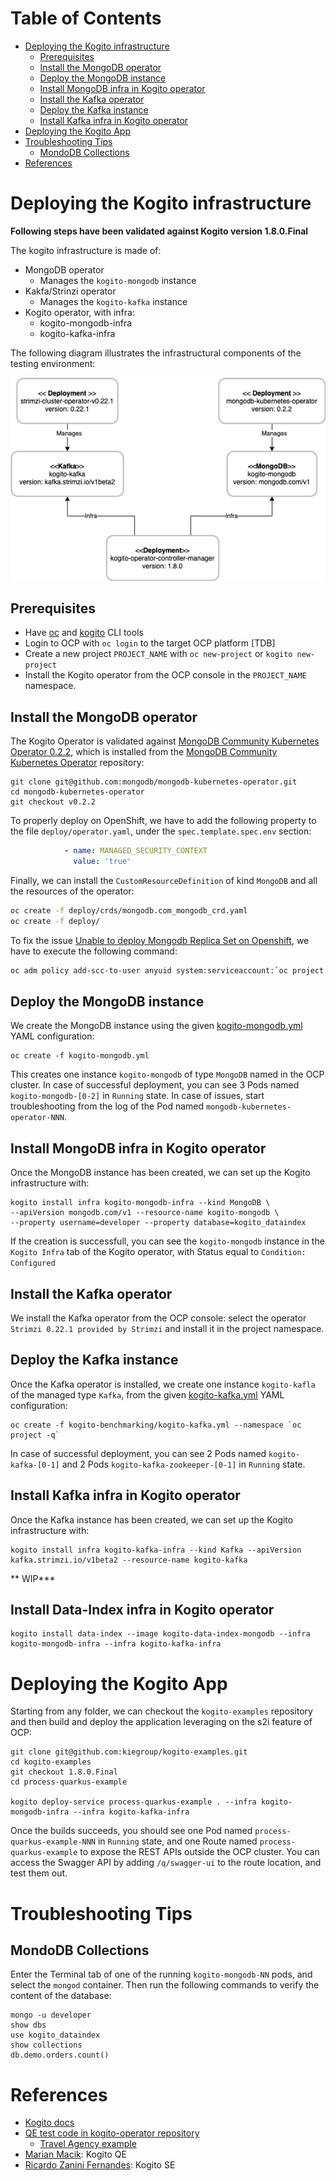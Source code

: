 # Table of Contents
* [Deploying the Kogito infrastructure](#deploying-the-kogito-infrastructure)
  * [Prerequisites](#prerequisites)
  * [Install the MongoDB operator](#install-the-mongodb-operator)
  * [Deploy the MongoDB instance](#deploy-the-mongodb-instance)  
  * [Install MongoDB infra in Kogito operator](#install-mongodb-infra-in-kogito-operator)
  * [Install the Kafka operator](#install-the-kafka-operator)
  * [Deploy the Kafka instance](#deploy-the-kafka-instance)  
  * [Install Kafka infra in Kogito operator](#install-kafka-infra-in-kogito-operator)
* [Deploying the Kogito App](#deploying-the-kogito-app)
* [Troubleshooting Tips](#troubleshooting-tips)  
  * [MondoDB Collections](#mondodb-collections)  
* [References](#references)
    
# Deploying the Kogito infrastructure
**Following steps have been validated against Kogito version 1.8.0.Final**

The kogito infrastructure is made of:
* MongoDB operator
  * Manages the `kogito-mongodb` instance
* Kakfa/Strinzi operator
  * Manages the `kogito-kafka` instance
* Kogito operator, with infra:
  * kogito-mongodb-infra
  * kogito-kafka-infra

The following diagram illustrates the infrastructural components of the testing environment:

![Kogito Architecture](./KogitoArchitecture.png)

## Prerequisites
* Have [oc](https://docs.openshift.com/container-platform/4.7/cli_reference/openshift_cli/getting-started-cli.html)
and [kogito](https://docs.jboss.org/kogito/release/latest/html_single/#con-kogito-on-ocp_kogito-deploying-on-openshift)
CLI tools
* Login to OCP with `oc login` to the target OCP platform [TDB] 
* Create a new project `PROJECT_NAME` with `oc new-project` or `kogito new-project`
* Install the Kogito operator from the OCP console in the `PROJECT_NAME` namespace.

## Install the MongoDB operator
The Kogito Operator is validated against [MongoDB Community Kubernetes Operator 0.2.2](https://github.com/kiegroup/kogito-operator#kogito-operator-tested-integrations), 
which is installed from the [MongoDB Community Kubernetes Operator](https://github.com/mongodb/mongodb-kubernetes-operator) 
repository:
```shell
git clone git@github.com:mongodb/mongodb-kubernetes-operator.git
cd mongodb-kubernetes-operator
git checkout v0.2.2
```

To properly deploy on OpenShift, we have to add the following property to the file `deploy/operator.yaml`,
under the `spec.template.spec.env` section:
```yaml
            - name: MANAGED_SECURITY_CONTEXT
              value: 'true'
```

Finally, we can install the `CustomResourceDefinition` of kind `MongoDB`  and all the resources of the operator:
```sh
oc create -f deploy/crds/mongodb.com_mongodb_crd.yaml
oc create -f deploy/
```

To fix the issue [Unable to deploy Mongodb Replica Set on Openshift](https://github.com/mongodb/mongodb-kubernetes-operator/issues/212#issuecomment-704744307),
we have to execute the following command:
```sh
oc adm policy add-scc-to-user anyuid system:serviceaccount:`oc project -q`:mongodb-kubernetes-operator
```
## Deploy the MongoDB instance
We create the MongoDB instance using the given [kogito-mongodb.yml](./kogito-mongodb.yml) YAML configuration:
```shell
oc create -f kogito-mongodb.yml
```
This creates one instance `kogito-mongodb` of type `MongoDB` named in the OCP cluster.
In case of successful deployment, you can see 3 Pods named `kogito-mongodb-[0-2]` in `Running` state.
In case of issues, start troubleshooting from the log of the Pod named `mongodb-kubernetes-operator-NNN`.

## Install MongoDB infra in Kogito operator
Once the MongoDB instance has been created, we can set up the Kogito infrastructure with:
```shell
kogito install infra kogito-mongodb-infra --kind MongoDB \
--apiVersion mongodb.com/v1 --resource-name kogito-mongodb \
--property username=developer --property database=kogito_dataindex
```
If the creation is successfull, you can see the `kogito-mongodb` instance in the `Kogito Infra` tab of the Kogito operator,
with Status equal to `Condition: Configured`

## Install the Kafka operator
We install the Kafka operator from the OCP console: select the operator `Strimzi 0.22.1 provided by Strimzi` and install it
in the project namespace.

## Deploy the Kafka instance
Once the Kafka operator is installed, we create one instance `kogito-kafla` of the managed type `Kafka`, from the given [kogito-kafka.yml](./kogito-kafka.yml)
YAML configuration:
```shell
oc create -f kogito-benchmarking/kogito-kafka.yml --namespace `oc project -q`
```
In case of successful deployment, you can see 2 Pods named `kogito-kafka-[0-1]` and 2 Pods `kogito-kafka-zookeeper-[0-1]`
in `Running` state.

## Install Kafka infra in Kogito operator
Once the Kafka instance has been created, we can set up the Kogito infrastructure with:
```shell
kogito install infra kogito-kafka-infra --kind Kafka --apiVersion kafka.strimzi.io/v1beta2 --resource-name kogito-kafka
```

** WIP***
## Install Data-Index infra in Kogito operator
```shell
kogito install data-index --image kogito-data-index-mongodb --infra kogito-mongodb-infra --infra kogito-kafka-infra
```

# Deploying the Kogito App
Starting from any folder, we can checkout the `kogito-examples` repository and then build and deploy the application leveraging on
the s2i feature of OCP:
```shell
git clone git@github.com:kiegroup/kogito-examples.git
cd kogito-examples
git checkout 1.8.0.Final
cd process-quarkus-example

kogito deploy-service process-quarkus-example . --infra kogito-mongodb-infra --infra kogito-kafka-infra
```
Once the builds succeeds, you should see one Pod named `process-quarkus-example-NNN` in `Running` state, and one Route named 
`process-quarkus-example` to expose the REST APIs outside the OCP cluster.
You can access the Swagger API by adding `/q/swagger-ui` to the route location, and test them out.

# Troubleshooting Tips
## MondoDB Collections
Enter the Terminal tab of one of the running `kogito-mongodb-NN` pods, and select the `mongod` container.
Then run the following commands to verify the content of the database:
```shell
mongo -u developer
show dbs
use kogito_dataindex
show collections
db.demo.orders.count()
```

# References
* [Kogito docs](https://docs.jboss.org/kogito/release/latest/html_single)
* [QE test code in kogito-operator repository](https://github.com/kiegroup/kogito-operator/tree/master/test)
  * [Travel Agency example](https://github.com/kiegroup/kogito-operator/blob/master/test/features/deploy_travel_agency.feature)
* [Marian Macik](https://rover.redhat.com/people/profile/mmacik): Kogito QE
* [Ricardo Zanini Fernandes](https://rover.redhat.com/people/profile/ricferna): Kogito SE
